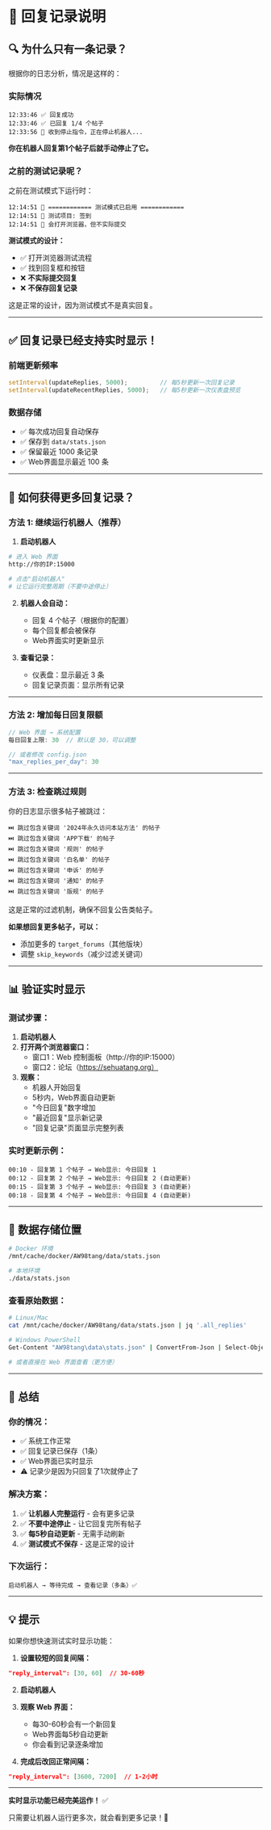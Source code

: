 # 📝 回复记录说明

## 🔍 为什么只有一条记录？

根据你的日志分析，情况是这样的：

### 实际情况
```
12:33:46 ✅ 回复成功
12:33:46 ✅ 已回复 1/4 个帖子
12:33:56 🛑 收到停止指令，正在停止机器人...
```

**你在机器人回复第1个帖子后就手动停止了它。**

### 之前的测试记录呢？

之前在测试模式下运行时：
```
12:14:51 🧪 ============ 测试模式已启用 ============
12:14:51 🧪 测试项目: 签到
12:14:51 🧪 会打开浏览器，但不实际提交
```

**测试模式的设计：**
- ✅ 打开浏览器测试流程
- ✅ 找到回复框和按钮
- ❌ **不实际提交回复**
- ❌ **不保存回复记录**

这是正常的设计，因为测试模式不是真实回复。

---

## ✅ 回复记录已经支持实时显示！

### 前端更新频率
```javascript
setInterval(updateReplies, 5000);         // 每5秒更新一次回复记录
setInterval(updateRecentReplies, 5000);   // 每5秒更新一次仪表盘预览
```

### 数据存储
- ✅ 每次成功回复自动保存
- ✅ 保存到 `data/stats.json`
- ✅ 保留最近 1000 条记录
- ✅ Web界面显示最近 100 条

---

## 🚀 如何获得更多回复记录？

### 方法 1: 继续运行机器人（推荐）

1. **启动机器人**
```bash
# 进入 Web 界面
http://你的IP:15000

# 点击"启动机器人"
# 让它运行完整周期（不要中途停止）
```

2. **机器人会自动：**
   - 回复 4 个帖子（根据你的配置）
   - 每个回复都会被保存
   - Web界面实时更新显示

3. **查看记录：**
   - 仪表盘：显示最近 3 条
   - 回复记录页面：显示所有记录

---

### 方法 2: 增加每日回复限额

```javascript
// Web 界面 → 系统配置
每日回复上限: 30  // 默认是 30，可以调整

// 或者修改 config.json
"max_replies_per_day": 30
```

---

### 方法 3: 检查跳过规则

你的日志显示很多帖子被跳过：
```
⏭️ 跳过包含关键词 '2024年永久访问本站方法' 的帖子
⏭️ 跳过包含关键词 'APP下载' 的帖子
⏭️ 跳过包含关键词 '规则' 的帖子
⏭️ 跳过包含关键词 '白名单' 的帖子
⏭️ 跳过包含关键词 '申诉' 的帖子
⏭️ 跳过包含关键词 '通知' 的帖子
⏭️ 跳过包含关键词 '版规' 的帖子
```

这是正常的过滤机制，确保不回复公告类帖子。

**如果想回复更多帖子，可以：**
- 添加更多的 `target_forums`（其他版块）
- 调整 `skip_keywords`（减少过滤关键词）

---

## 📊 验证实时显示

### 测试步骤：

1. **启动机器人**
2. **打开两个浏览器窗口：**
   - 窗口1：Web 控制面板（http://你的IP:15000）
   - 窗口2：论坛（https://sehuatang.org）
3. **观察：**
   - 机器人开始回复
   - 5秒内，Web界面自动更新
   - "今日回复"数字增加
   - "最近回复"显示新记录
   - "回复记录"页面显示完整列表

### 实时更新示例：

```
00:10 - 回复第 1 个帖子 → Web显示: 今日回复 1
00:12 - 回复第 2 个帖子 → Web显示: 今日回复 2 (自动更新)
00:15 - 回复第 3 个帖子 → Web显示: 今日回复 3 (自动更新)
00:18 - 回复第 4 个帖子 → Web显示: 今日回复 4 (自动更新)
```

---

## 📁 数据存储位置

```bash
# Docker 环境
/mnt/cache/docker/AW98tang/data/stats.json

# 本地环境
./data/stats.json
```

### 查看原始数据：

```bash
# Linux/Mac
cat /mnt/cache/docker/AW98tang/data/stats.json | jq '.all_replies'

# Windows PowerShell
Get-Content "AW98tang\data\stats.json" | ConvertFrom-Json | Select-Object -ExpandProperty all_replies

# 或者直接在 Web 界面查看（更方便）
```

---

## 🎯 总结

### 你的情况：
- ✅ 系统工作正常
- ✅ 回复记录已保存（1条）
- ✅ Web界面已实时显示
- ⚠️ 记录少是因为只回复了1次就停止了

### 解决方案：
1. ✅ **让机器人完整运行** - 会有更多记录
2. ✅ **不要中途停止** - 让它回复完所有帖子
3. ✅ **每5秒自动更新** - 无需手动刷新
4. ✅ **测试模式不保存** - 这是正常的设计

### 下次运行：
```
启动机器人 → 等待完成 → 查看记录（多条）✅
```

---

## 💡 提示

如果你想快速测试实时显示功能：

1. **设置较短的回复间隔：**
```json
"reply_interval": [30, 60]  // 30-60秒
```

2. **启动机器人**

3. **观察 Web 界面：**
   - 每30-60秒会有一个新回复
   - Web界面每5秒自动更新
   - 你会看到记录逐条增加

4. **完成后改回正常间隔：**
```json
"reply_interval": [3600, 7200]  // 1-2小时
```

---

**实时显示功能已经完美运作！** ✅

只需要让机器人运行更多次，就会看到更多记录！🚀

